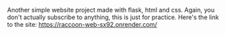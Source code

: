 Another simple website project made with flask, html and css.
Again, you don't actually subscribe to anything, this is just for practice.
 Here's the link to the site: https://raccoon-web-sx92.onrender.com/
